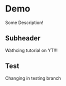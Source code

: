 # Demo

Some Description!

## Subheader

Wathcing tutorial on YT!!!

## Test

Changing in testing branch
